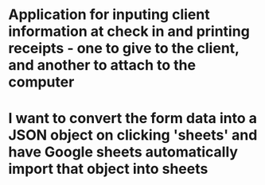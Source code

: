 # Application for inputing client information at check in and printing receipts - one to give to the client, and another to attach to the computer
# I want to convert the form data into a JSON object on clicking 'sheets' and have Google sheets automatically import that object into sheets